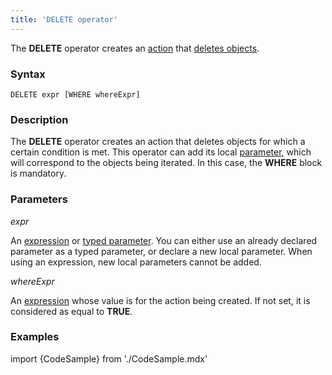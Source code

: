 ```yaml
---
title: 'DELETE operator'
---
```


The **DELETE** operator creates an [action](Actions.md) that [deletes objects](Class_change_CHANGECLASS_DELETE_.md).

### Syntax

    DELETE expr [WHERE whereExpr]

### Description

The **DELETE** operator creates an action that deletes objects for which a certain condition is met. This operator can add its local [parameter](Actions.md), which will correspond to the objects being iterated. In this case, the **WHERE** block is mandatory. 

### Parameters

*expr*

An [expression](Expression.md) or [typed parameter](IDs.md#paramid-broken). You can either use an already declared parameter as a typed parameter, or declare a new local parameter. When using an expression, new local parameters cannot be added.

*whereExpr*

An [expression](Expression.md) whose value is for the action being created. If not set, it is considered as equal to **TRUE**.

### Examples


import {CodeSample} from './CodeSample.mdx'

<CodeSample url="https://documentation.lsfusion.org/sample?file=ActionSample&block=delete"/>

  
